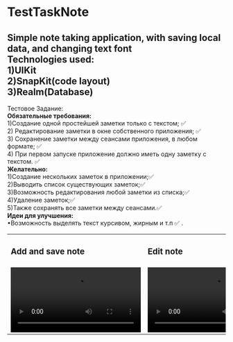# TestTaskNote
Simple note taking application, with saving local data, and changing text font \
Technologies used:\
**1)UIKit** \
**2)SnapKit(code layout)**\
**3)Realm(Database)**
--
Тестовое Задание:\
**Обязательные требования:** \
1)Создание одной простейшей заметки только с текстом; ✅ \
2) Редактирование заметки в окне собственного приложения; ✅ \
3) Сохранение заметки между сеансами приложения, в любом формате; ✅  \
4) При первом запуске приложение должно иметь одну заметку с текстом. ✅  \
**Желательно:** \
1)Создание нескольких заметок в приложении;✅ \
2)Выводить список существующих заметок;✅ \
3)Возможность редактирования любой заметки из списка;✅ \
4)Удаление заметок;✅ \
5)Также сохранять все заметки между сеансами.✅ \
**Идеи для улучшения:**\
•Возможность выделять текст курсивом, жирным и т.п ✅ \.

<table>
  <tr>
    <td><h3>Add and save note</h3></td>
    <td><h3>Edit note</h3></td>
    <td><h3>Delete note</h3></td>
     <td><h3>Change font of text</h3></td>
  </tr>
  <tr>
    <td><video src="https://user-images.githubusercontent.com/93346717/219432875-b21ffaf7-2848-4025-8e3b-b21958ea741a.mp4 " controls></video></td>
    <td><video src="https://user-images.githubusercontent.com/93346717/219438814-593f9724-919f-435c-b794-ee0b9ffc152d.mp4" controls></video></td>
    <td><video src="https://user-images.githubusercontent.com/93346717/219438583-4ebeb1b4-643f-4a31-943c-7239de48c635.mp4" controls></video></td>
    <td><video src="https://user-images.githubusercontent.com/93346717/219438609-fe707c0d-debf-4e49-9344-829a656c1359.mp4" controls></video></td>
  </tr>
</table>

